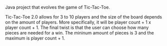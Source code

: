 Java project that evolves the game of Tic-Tac-Toe.

Tic-Tac-Toe 2.0 allows for 3 to 10 players and the size of the board depends on the amount of players. More specifically, it will be player count + 1 x player count + 1. The final twist is that the user can choose how many pieces are needed for a win. The mininum amount of pieces is 3 and the maximum is player count + 1.



